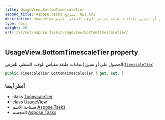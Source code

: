 ```yaml
---
title: UsageView.BottomTimescaleTier
second_title: Aspose.Tasks لمرجع .NET API
description: UsageView ملكية. الحصول على أو تعيين إعدادات طبقة مقياس الوقت السفلي للعرض.TimescaleTier
type: docs
weight: 20
url: /ar/net/aspose.tasks/usageview/bottomtimescaletier/
---
```

## UsageView.BottomTimescaleTier property

الحصول على أو تعيين إعدادات طبقة مقياس الوقت السفلي للعرض.[`TimescaleTier`](../../../aspose.tasks.visualization/timescaletier/)

```csharp
public TimescaleTier BottomTimescaleTier { get; set; }
```

### أنظر أيضا

* class [TimescaleTier](../../../aspose.tasks.visualization/timescaletier/)
* class [UsageView](../)
* مساحة الاسم [Aspose.Tasks](../../usageview/)
* المجسم [Aspose.Tasks](../../../)


